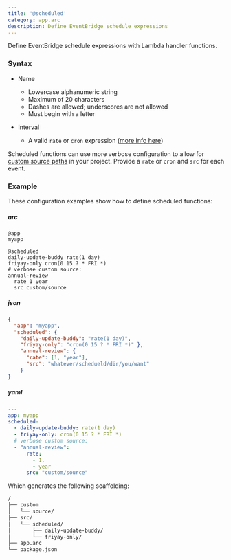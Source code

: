 ```yaml
---
title: '@scheduled'
category: app.arc
description: Define EventBridge schedule expressions
---
```


Define EventBridge schedule expressions with Lambda handler functions.

### Syntax

- Name
  - Lowercase alphanumeric string
  - Maximum of 20 characters
  - Dashes are allowed; underscores are not allowed
  - Must begin with a letter

- Interval
  - A valid `rate` or `cron` expression ([more info here](https://docs.aws.amazon.com/lambda/latest/dg/tutorial-scheduled-events-schedule-expressions.html))

Scheduled functions can use more verbose configuration to allow for [custom source paths](../../guides/developer-experience/custom-source-paths) in your project. Provide a `rate` or `cron` and `src` for each event.

### Example

These configuration examples show how to define scheduled functions:

<arc-viewer default-tab=arc>
<div slot=contents>

<arc-tab label=arc>
<h5>arc</h5>
<div slot=content>

```arc
@app
myapp

@scheduled
daily-update-buddy rate(1 day)
friyay-only cron(0 15 ? * FRI *)
# verbose custom source:
annual-review
  rate 1 year
  src custom/source
```

</div>
</arc-tab>

<arc-tab label=json>
<h5>json</h5>
<div slot=content>

```json
{
  "app": "myapp",
  "scheduled": {
    "daily-update-buddy": "rate(1 day)",
    "friyay-only": "cron(0 15 ? * FRI *)" },
    "annual-review": {
      "rate": [1, "year"],
      "src": "whatever/schedueld/dir/you/want"
    }
}
```

</div>
</arc-tab>

<arc-tab label=yaml>
<h5>yaml</h5>
<div slot=content>

```yaml
---
app: myapp
scheduled:
  - daily-update-buddy: rate(1 day)
  - friyay-only: cron(0 15 ? * FRI *)
  # verbose custom source:
  - "annual-review":
      rate:
        - 1,
        - year
      src: "custom/source"
```

</div>
</arc-tab>

</div>
</arc-viewer>


Which generates the following scaffolding:

```bash
/
├── custom
│   └── source/
├── src/
│   └── scheduled/
│       ├── daily-update-buddy/
│       └── friyay-only/
├── app.arc
└── package.json
```

